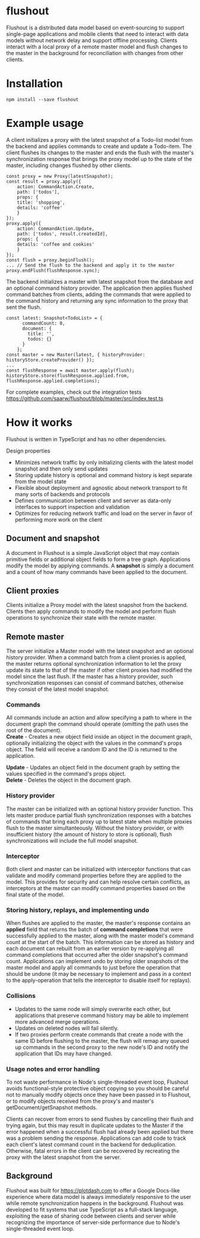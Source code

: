 # flushout
Flushout is a distributed data model based on event-sourcing to support single-page applications and mobile clients that need to interact with data models without network delay and support offline processing. Clients interact with a local proxy of a remote master model and flush changes to the master in the background for reconciliation with changes from other clients. 

# Installation
```
npm install --save flushout
```

# Example usage
A client initializes a proxy with the latest snapshot of a Todo-list model from the backend and applies commands to create and update a Todo-item. The client flushes its changes to the master and ends the flush with the master's synchronization response that brings the proxy model up to the state of the master, including changes flushed by other clients.
```
const proxy = new Proxy(latestSnapshot);
const result = proxy.apply({ 
    action: CommandAction.Create,
    path: ['todos'],
    props: {
    title: 'shopping',
    details: 'coffee'
    }
});
proxy.apply({
    action: CommandAction.Update,
    path: ['todos', result.createdId],
    props: {
    details: 'coffee and cookies'
    }
});
const flush = proxy.beginFlush();
... // Send the flush to the backend and apply it to the master
proxy.endFlush(flushResponse.sync);
```
The backend initializes a master with latest snapshot from the database and an optional command history provider. The application then applies flushed command batches from clients, adding the commands that were applied to the command history and returning any sync information to the proxy that sent the flush.
```
const latest: Snapshot<TodoList> = {
      commandCount: 0,
      document: {
        title: '',
        todos: {}
      }
    };
const master = new Master(latest, { historyProvider: historyStore.createProvider() });
...
const flushResponse = await master.apply(flush);
historyStore.store(flushResponse.applied.from, flushResponse.applied.completions);
```
For complete examples, check out the integration tests https://github.com/saarw/flushout/blob/master/src/index.test.ts

# How it works
Flushout is written in TypeScript and has no other dependencies.   

Design properties
* Minimizes network traffic by only initializing clients with the latest model snapshot and then only send updates
* Storing update history is optional and command history is kept separate from the model state
* Flexible about deployment and agnostic about network transport to fit many sorts of backends and protocols
* Defines communication between client and server as data-only interfaces to support inspection and validation
* Optimizes for reducing network traffic and load on the server in favor of performing more work on the client

## Document and snapshot
A document in Flushout is a simple JavaScript object that may contain primitive fields or additional object fields to form a tree graph. Applications modify the model by applying commands. A **snapshot** is simply a document and a count of how many commands have been applied to the document.

## Client proxies
Clients initialize a Proxy model with the latest snapshot from the backend. Clients then apply commands to modify the model and perform flush operations to synchronize their state with the remote master.

## Remote master
The server initialize a Master model with the latest snapshot and an optional history provider. When a command batch from a client proxies is applied, the master returns optional synchronization information to let the proxy update its state to that of the master if other client proxies had modified the model since the last flush. If the master has a history provider, such synchronization responses can consist of command batches, otherwise they consist of the latest model snapshot.

### Commands   
All commands include an action and allow specifying a path to where in the document graph the command should operate (omitting the path uses the root of the document).   
**Create** - Creates a new object field inside an object in the document graph, optionally initializing the object with the values in the command's props object. The field will receive a random ID and the ID is returned to the application.   

**Update** - Updates an object field in the document graph by setting the values specified in the command's props object.   
**Delete** - Deletes the object in the document graph.   

### History provider
The master can be initialized with an optional history provider function. This lets master produce partial flush synchronization responses with a batches of commands that bring each proxy up to latest state when multiple proxies flush to the master simultanteously. Without the history provider, or with insufficient history (the amount of history to store is optional), flush synchronizations will include the full model snapshot.

### Interceptor
Both client and master can be initialized with interceptor functions that can validate and modify command properties before they are applied to the model. This provides for security and can help resolve certain conflicts, as interceptors at the master can modify command properties based on the final state of the model.

### Storing history, replays, and implementing undo
When flushes are applied to the master, the master's response contains an **applied** field that returns the batch of **command completions** that were successfully applied to the master, along with the master model's command count at the start of the batch. This information can be stored as history and each document can rebuilt from an earlier version by re-applying all command completions that occurred after the older snapshot's command count. Applications can implement undo by storing older snapshots of the master model and apply all commands to just before the operation that should be undone (it may be necessary to implement and pass in a context to the apply-operation that tells the interceptor to disable itself for replays). 

### Collisions
* Updates to the same node will simply overwrite each other, but applications that preserve command history may be able to implement more advanced merge operations.
* Updates on deleted nodes will fail silently.
* If two proxies perform create commands that create a node with the same ID before flushing to the master, the flush will remap any queued up commands in the second proxy to the new node's ID and notify the application that IDs may have changed.

### Usage notes and error handling
To not waste performance in Node's single-threaded event loop, Flushout avoids functional-style protective object copying so you should be careful not to manually modify objects once they have been passed in to Flushout, or to modify objects received from the proxy's and master's getDocument/getSnapshot methods.   

Clients can recover from errors to send flushes by cancelling their flush and trying again, but this may result in duplicate updates to the Master if the error happened when a successful flush had already been applied but there was a problem sending the response. Applications can add code to track each client's latest command count in the backend for deduplication. Otherwise, fatal errors in the client can be recovered by recreating the proxy with the latest snapshot from the server.

## Background
Flushout was built for https://plotdash.com to offer a Google Docs-like experience where data model is always immediately responsive to the user while remote synchronization happens in the background. Flushout was developed to fit systems that use TypeScript as a full-stack language, exploiting the ease of sharing code between clients and server while recognizing the importance of server-side performance due to Node's single-threaded event loop. 
